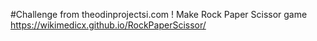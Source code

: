 #Challenge from theodinprojectsi.com !
Make Rock Paper Scissor game
https://wikimedicx.github.io/RockPaperScissor/


